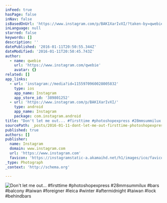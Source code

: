 ```yaml
---
inFeed: true
hasPage: false
inNav: false
isBasedOnUrl: 'https://www.instagram.com/p/BAK1XarIvXI/?taken-by=qwebie'
inLanguage: null
starred: false
keywords: []
description: ''
datePublished: '2016-01-11T20:50:55.344Z'
dateModified: '2016-01-11T20:50:45.743Z'
author:
  - name: qwebie
    url: 'https://www.instagram.com/qwebie'
    avatar: {}
related: []
app_links:
  - url: 'instagram://media?id=1155970960028005832'
    type: ios
    app_name: Instagram
    app_store_id: '389801252'
  - url: 'https://www.instagram.com/p/BAK1XarIvXI/'
    type: android
    app_name: Instagram
    package: com.instagram.android
title: "Don't let me out... #firsttime #photoshopexpress #28mmsummilux #bars #balcony #taiwan #foreigner #leica #winter #aftermidnight #taiwan #lock #behindbars"
sourcePath: _posts/2016-01-11-dont-let-me-out-firsttime-photoshopexpress-28mmsummil.md
published: true
authors: []
publisher:
  name: Instagram
  domain: www.instagram.com
  url: 'https://www.instagram.com'
  favicon: 'https://instagramstatic-a.akamaihd.net/h1/images/ico/favicon.ico/7cdab0872b15.ico'
_type: Photograph
_context: 'http://schema.org'

---
```

![Don't let me out... #firsttime #photoshopexpress #28mmsummilux #bars #balcony #taiwan #foreigner #leica #winter #aftermidnight #taiwan #lock #behindbars](https://s3-us-west-2.amazonaws.com/the-grid-img/p/4e02cb56f9d0f05c950c23fbeaf1c9585a1a77cf.jpg)